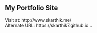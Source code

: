 <h2>My Portfolio Site</h2>
Visit at: http://www.skarthik.me/ <br>
Alternate URL: https://skarthik7.github.io
..
